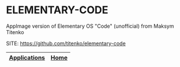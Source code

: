 # ELEMENTARY-CODE
 
 AppImage version of Elementary OS "Code" (unofficial) from Maksym Titenko
 
 SITE: https://github.com/titenko/elementary-code

 | [Applications](https://portable-linux-apps.github.io/apps.html) | [Home](https://portable-linux-apps.github.io)
 | --- | --- |

